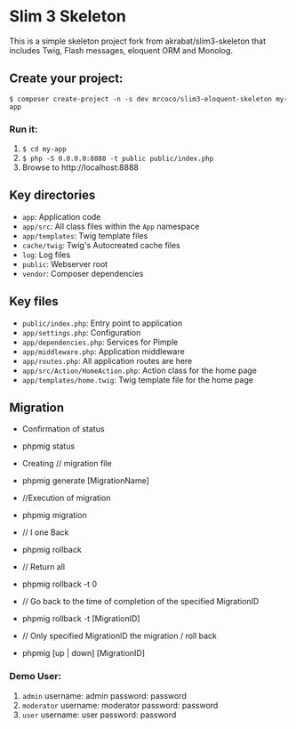 # Slim 3 Skeleton

This is a simple skeleton project fork from akrabat/slim3-skeleton that includes Twig, Flash messages, eloquent ORM and Monolog.

## Create your project:

    $ composer create-project -n -s dev mrcoco/slim3-eloquent-skeleton my-app

### Run it:

1. `$ cd my-app`
2. `$ php -S 0.0.0.0:8888 -t public public/index.php`
3. Browse to http://localhost:8888

## Key directories

* `app`: Application code
* `app/src`: All class files within the `App` namespace
* `app/templates`: Twig template files
* `cache/twig`: Twig's Autocreated cache files
* `log`: Log files
* `public`: Webserver root
* `vendor`: Composer dependencies

## Key files

* `public/index.php`: Entry point to application
* `app/settings.php`: Configuration
* `app/dependencies.php`: Services for Pimple
* `app/middleware.php`: Application middleware
* `app/routes.php`: All application routes are here
* `app/src/Action/HomeAction.php`: Action class for the home page
* `app/templates/home.twig`: Twig template file for the home page

## Migration

* Confirmation of status
* phpmig status

* Creating // migration file
* phpmig generate [MigrationName]

* //Execution of migration
* phpmig migration

* // I one Back
* phpmig rollback

* // Return all
* phpmig rollback -t 0

* // Go back to the time of completion of the specified MigrationID
* phpmig rollback -t [MigrationID]

* // Only specified MigrationID the migration / roll back
* phpmig [up | down] [MigrationID]

### Demo User:

1. `admin` username: admin password: password 
2. `moderator` username: moderator password: password 
3. `user` username: user password: password 
